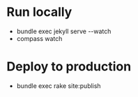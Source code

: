 # Run locally

- bundle exec jekyll serve --watch
- compass watch

# Deploy to production

- bundle exec rake site:publish
